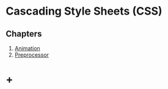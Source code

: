 # Cascading Style Sheets (CSS)

## Chapters
1. [Animation](animation)
1. [Preprocessor](preprocessor)
# +
